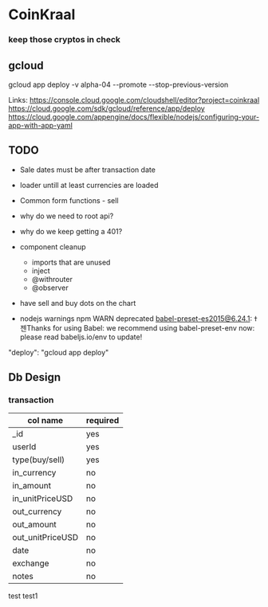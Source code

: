 # CoinKraal
### keep those cryptos in check

gcloud
---

gcloud app deploy -v alpha-04 --promote --stop-previous-version

Links:
https://console.cloud.google.com/cloudshell/editor?project=coinkraal
https://cloud.google.com/sdk/gcloud/reference/app/deploy
https://cloud.google.com/appengine/docs/flexible/nodejs/configuring-your-app-with-app-yaml


TODO
---

- Sale dates must be after transaction date
- loader untill at least currencies are loaded
- Common form functions - sell
- why do we need to root api?
- why do we keep getting a 401?
- component cleanup 
    - imports that are unused
    - inject
    - @withrouter
    - @observer
- have sell and buy dots on the chart


- nodejs warnings
    npm WARN deprecated babel-preset-es2015@6.24.1: ߙ젠Thanks for using Babel: we recommend using babel-preset-env now: please read babeljs.io/env to update! 


"deploy": "gcloud app deploy"


Db Design
---
### transaction

|col name           |required   |
|-------------------|-----------|
|_id 	            |yes        |
|userId			    |yes        |
|type(buy/sell)     |yes        |
|in_currency   	    |no         |
|in_amount		    |no         |
|in_unitPriceUSD	|no         |
|out_currency   	|no         |
|out_amount		    |no         |
|out_unitPriceUSD	|no         |
|date			    |no         |
|exchange		    |no         |
|notes		        |no         |
	

test
test1